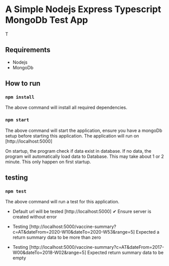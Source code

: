 # A Simple Nodejs Express Typescript MongoDb Test App
T

## Requirements
* Nodejs 
* MongoDb

## How to run 
### `npm install` 
The above command will install all required dependencies.


### `npm start` 
The above command will start the application, ensure you have a mongoDb setup before starting this application. The application will run on [http://localhost:5000]

On startup, the program check if data exist in database. If no data, the program will automatically load data to Database. This may take about 1 or 2 minute. This only happen on
first startup.

## testing
### `npm test` 
The above command will run a test for this application.
* Default url will be tested [http://localhost:5000] ✔ Ensure server is created without error

* Testing [http://localhost:5000/vaccine-summary?c=AT&dateFrom=2020-W10&dateTo=2020-W53&range=5]
Expected a return summary data to be more than zero

* Testing [http://localhost:5000/vaccine-summary?c=AT&dateFrom=2017-W00&dateTo=2018-W02&range=5]
Expected return summary data to be empty



